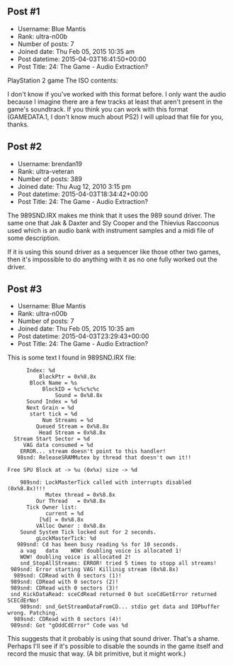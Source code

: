 ## Post #1
- Username: Blue Mantis
- Rank: ultra-n00b
- Number of posts: 7
- Joined date: Thu Feb 05, 2015 10:35 am
- Post datetime: 2015-04-03T16:41:50+00:00
- Post Title: 24: The Game - Audio Extraction?

PlayStation 2 game
The ISO contents:





I don't know if you've worked with this format before. I only want the audio because I imagine there are a few tracks at least that aren't present in the game's soundtrack. If you think you can work with this format (GAMEDATA.1, I don't know much about PS2) I will upload that file for you, thanks.
## Post #2
- Username: brendan19
- Rank: ultra-veteran
- Number of posts: 389
- Joined date: Thu Aug 12, 2010 3:15 pm
- Post datetime: 2015-04-03T18:34:42+00:00
- Post Title: 24: The Game - Audio Extraction?

The 989SND.IRX makes me think that it uses the 989 sound driver. The same one that Jak & Daxter and Sly Cooper and the Thievius Raccoonus used which is an audio bank with instrument samples and a midi file of some description.

If it is using this sound driver as a sequencer like those other two games, then it's impossible to do anything with it as no one fully worked out the driver.
## Post #3
- Username: Blue Mantis
- Rank: ultra-n00b
- Number of posts: 7
- Joined date: Thu Feb 05, 2015 10:35 am
- Post datetime: 2015-04-03T23:29:43+00:00
- Post Title: 24: The Game - Audio Extraction?

This is some text I found in 989SND.IRX file:

```
      Index: %d
          BlockPtr = 0x%8.8x
       Block Name = %s
           BlockID = %c%c%c%c
               Sound = 0x%8.8x
      Sound Index = %d
  	  Next Grain = %d
       start tick = %d
           Num Streams = %d
         Queued Stream = 0x%8.8x
          Head Stream = 0x%8.8x
  Stream Start Sector = %d
     VAG data consumed = %d
    ERROR... stream doesn't point to this handler!
   98snd: ReleaseSRAMMutex by thread that doesn't own it!!
    
Free SPU Block at -> %u (0x%x) size -> %d

    989snd: LockMasterTick called with interrupts disabled (0x%8.8x)!!!
            Mutex thread = 0x%8.8x
         Our Thread   = 0x%8.8x
      Tick Owner list:
            current = %d
          [%d] = 0x%8.8x
         VAlloc Owner : 0x%8.8x
    Sound System Tick locked out for 2 seconds.
         gLockMasterTick: %d
   989snd: Cd has been busy reading %s for 10 seconds.
    a vag   data    WOW! doubling voice is allocated 1!
    WOW! doubling voice is allocated 2!
    snd_StopAllStreams: ERROR! tried 5 times to stopp all streams!
 989snd: Error starting VAG! Killinig stream (0x%8.8x)
  989snd: CDRead with 0 sectors (1)!
 989snd: CDRead with 0 sectors (2)!
 989snd: CDRead with 0 sectors (3)!
 snd_KickDataRead: sceCdRead returned 0 but sceCdGetError returned SCECdErNo!
    989snd: snd_GetStreamDataFromCD... stdio get data and IOPbuffer wrong. Patching.
  989snd: CDRead with 0 sectors (4)!
 989snd: Got "gOddCdError" Code was %d
```


This suggests that it probably is using that sound driver. That's a shame. Perhaps I'll see if it's possible to disable the sounds in the game itself and record the music that way. (A bit primitive, but it might work.)
